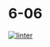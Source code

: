# 6-06
[![linter](https://github.com/Tyler-Coates/6-05/workflows/linter/badge.svg)](https://github.com/marketplace/actions/super-linter)             
